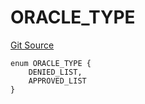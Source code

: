 # ORACLE_TYPE
[Git Source](https://github.com/thrackle-io/tron/blob/5b7fc1e99a9efe7cd4509a3bd8aa91769d651104/src/protocol/economic/ruleProcessor/RuleCodeData.sol)


```solidity
enum ORACLE_TYPE {
    DENIED_LIST,
    APPROVED_LIST
}
```

